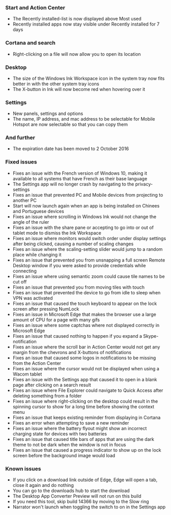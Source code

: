 ### Start and Action Center
- The Recently installed-list is now displayed above Most used
- Recently installed apps now stay visible under Recently installed for 7 days

### Cortana and search
- Right-clicking on a file will now allow you to open its location

### Desktop
- The size of the Windows Ink Workspace icon in the system tray now fits better in with the other system tray icons
- The X-button in Ink will now become red when hovering over it

### Settings
- New panels, settings and options
 - The name, IP address, and mac address to be selectable for Mobile Hotspot are now selectable so that you can copy them

### And further
- The expiration date has been moved to 2 October 2016

### Fixed issues
- Fixes an issue with the French version of Windows 10, making it available to all systems that have French as their base language
- The Settings app will no longer crash by navigating to the privacy-settings
- Fixes an issue that prevented PC and Mobile devices from projecting to another PC
- Start will now launch again when an app is being installed on Chinees and Portuguese devices
- Fixes an issue where scrolling in Windows Ink would not change the angle of the ruler
- Fixes an issue with the share pane or accepting to go into or out of tablet mode to dismiss the Ink Workspace
- Fixes an issue where monitors would switch order under display settings after being clicked, causing a number of scaling changes
- Fixes an issue where the scaling-setting slider would jump to a random place while changing it
- Fixes an issue that prevented you from unsnapping a full screen Remote Desktop window if you were asked to provide credentials while connecting
- Fixes an issue where using semantic zoom could cause tile names to be cut off
- Fixes an issue that prevented you from moving tiles with touch
- Fixes an issue that prevented the device to go from idle to sleep when VPN was activated
- Fixes an issue that caused the touch keyboard to appear on the lock screen after pressing NumLock
- Fixes an issue in Microsoft Edge that makes the browser use a large amount of CPU for a page with many gifs
- Fixes an issue where some captchas where not displayed correctly in Microsoft Edge
- Fixes an issue that caused nothing to happen if you expand a Skype-notification
- Fixes an issue where the scroll bar in Action Center would not get any margin from the chevrons and X-buttons of notifications
- Fixes an issue that caused some logos in notifications to be missing from the Action Center
- Fixes an issue where the cursor would not be displayed when using a Wacom tablet
- Fixes an issue with the Settings app that caused it to open in a blank page after clicking on a search result
- Fixes an issue where File Explorer could navigate to Quick Access after deleting something from a folder
- Fixes an issue where right-clicking on the desktop could result in the spinning cursor to show for a long time before showing the context menu
- Fixes an issue that keeps existing reminder from displaying in Cortana
- Fixes an error when attempting to save a new reminder
- Fixes an issue where the battery flyout might show an incorrect charging state for devices with two batteries
- Fixes an issue that caused title bars of apps that are using the dark theme to not be dark when the window is not in focus
- Fixes an issue that caused a progress indicator to show up on the lock screen before the background image would load

### Known issues
- If you click on a download link outside of Edge, Edge will open a tab, close it again and do nothing
 - You can go to the downloads hub to start the download
- The Desktop App Converter Preview will not run on this build
 - If you need this tool, skip build 14366 by moving to the Slow ring
- Narrator won't launch when toggling the switch to on in the Settings app